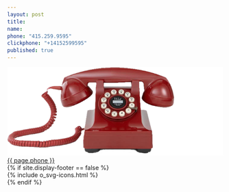 ```yaml
---
layout: post
title:
name:
phone: "415.259.9595"
clickphone: "+14152599595"
published: true
---
```


<section id="contact" class="contact container-fluid">
  <div class="row">
    <div class="col-sm-12 text-center">
      <div class="foo">
        <img class="phone" src="../img/red-phone.png" alt="telphone">
        <a class="phonenumber" href="tel:{{ page.clickphone }}">{{ page.phone }}</a>
      </div>
    {% if site.display-footer == false %}
      <div class="social-links">
        {% include o_svg-icons.html %}
      </div>
    {% endif %}
    </div>
  </div>
</section>
